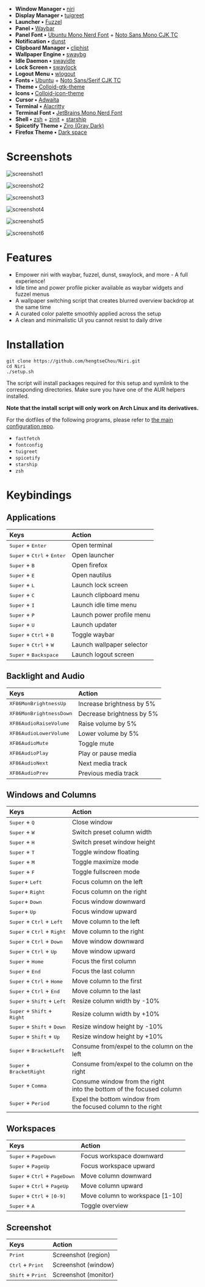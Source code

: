 - **Window Manager •** [niri](https://github.com/YaLTeR/niri)
- **Display Manager •** [tuigreet](https://github.com/apognu/tuigreet)
- **Launcher •** [Fuzzel](https://codeberg.org/dnkl/fuzzel)
- **Panel •** [Waybar](https://github.com/Alexays/Waybar)
- **Panel Font •** [Ubuntu Mono Nerd Font](https://archlinux.org/packages/extra/any/ttf-ubuntu-mono-nerd/) + [Noto Sans Mono CJK TC](https://archlinux.org/packages/extra/any/noto-fonts-cjk/)
- **Notification •** [dunst](https://github.com/dunst-project/dunst)
- **Clipboard Manager •** [cliphist](https://github.com/sentriz/cliphist)
- **Wallpaper Engine •** [swaybg](https://github.com/swaywm/swaybg)
- **Idle Daemon •** [swayidle](https://github.com/swaywm/swayidle)
- **Lock Screen •** [swaylock](https://github.com/swaywm/swaylock)
- **Logout Menu •** [wlogout](https://github.com/ArtsyMacaw/wlogout)
- **Fonts •** [Ubuntu](https://archlinux.org/packages/extra/any/ttf-ubuntu-font-family/) + [Noto Sans/Serif CJK TC](https://archlinux.org/packages/extra/any/noto-fonts-cjk/)
- **Theme •** [Colloid-gtk-theme](https://github.com/vinceliuice/Colloid-gtk-theme)
- **Icons •** [Colloid-icon-theme](https://github.com/vinceliuice/Colloid-icon-theme)
- **Cursor •** [Adwaita](https://github.com/GNOME/adwaita-icon-theme)
- **Terminal •** [Alacritty](https://github.com/alacritty/alacritty)
- **Terminal Font •** [JetBrains Mono Nerd Font](https://archlinux.org/packages/extra/any/ttf-jetbrains-mono-nerd/)
- **Shell •** [zsh](https://www.zsh.org/) + [zinit](https://github.com/zdharma-continuum/zinit) + [starship](https://github.com/starship/starship)
- **Spicetify Theme •** [Ziro (Gray Dark)](https://github.com/spicetify/spicetify-themes/tree/master/Ziro#gray-dark)
- **Firefox Theme •** [Dark space](https://addons.mozilla.org/en-US/firefox/addon/nicothin-space/)

# Screenshots

![screenshot1](https://raw.githubusercontent.com/hengtseChou/Niri/refs/heads/main/.github/assets/screenshots/screenshot1.png)

![screenshot2](https://raw.githubusercontent.com/hengtseChou/Niri/refs/heads/main/.github/assets/screenshots/screenshot2.png)

![screenshot3](https://raw.githubusercontent.com/hengtseChou/Niri/refs/heads/main/.github/assets/screenshots/screenshot3.png)

![screenshot4](https://raw.githubusercontent.com/hengtseChou/Niri/refs/heads/main/.github/assets/screenshots/screenshot4.png)

![screenshot5](https://raw.githubusercontent.com/hengtseChou/Niri/refs/heads/main/.github/assets/screenshots/screenshot5.png)

![screenshot6](https://raw.githubusercontent.com/hengtseChou/Niri/refs/heads/main/.github/assets/screenshots/screenshot6.png)

# Features

- Empower niri with waybar, fuzzel, dunst, swaylock, and more - A full experience!
- Idle time and power profile picker available as waybar widgets and fuzzel menus
- A wallpaper switching script that creates blurred overview backdrop at the same time
- A curated color palette smoothly applied across the setup
- A clean and minimalistic UI you cannot resist to daily drive

# Installation

```
git clone https://github.com/hengtseChou/Niri.git
cd Niri
./setup.sh
```

The script will install packages required for this setup and symlink to the corresponding directories. Make sure you have one of the AUR helpers installed.

**Note that the install script will only work on Arch Linux and its derivatives.**

For the dotfiles of the following programs, please refer to [the main configuration repo](https://github.com/hengtseChou/Conf).

- `fastfetch`
- `fontconfig`
- `tuigreet`
- `spicetify`
- `starship`
- `zsh`

# Keybindings

## Applications

| Keys                                                  | Action                    |
| :---------------------------------------------------- | :------------------------ |
| <kbd>Super</kbd> + <kbd>Enter</kbd>                   | Open terminal             |
| <kbd>Super</kbd> + <kbd>Ctrl</kbd> + <kbd>Enter</kbd> | Open launcher             |
| <kbd>Super</kbd> + <kbd>B</kbd>                       | Open firefox              |
| <kbd>Super</kbd> + <kbd>E</kbd>                       | Open nautilus             |
| <kbd>Super</kbd> + <kbd>L</kbd>                       | Launch lock screen        |
| <kbd>Super</kbd> + <kbd>C</kbd>                       | Launch clipboard menu     |
| <kbd>Super</kbd> + <kbd>I</kbd>                       | Launch idle time menu     |
| <kbd>Super</kbd> + <kbd>P</kbd>                       | Launch power profile menu |
| <kbd>Super</kbd> + <kbd>U</kbd>                       | Launch updater            |
| <kbd>Super</kbd> + <kbd>Ctrl</kbd> + <kbd>B</kbd>     | Toggle waybar             |
| <kbd>Super</kbd> + <kbd>Ctrl</kbd> + <kbd>W</kbd>     | Launch wallpaper selector |
| <kbd>Super</kbd> + <kbd>Backspace</kbd>               | Launch logout screen      |

## Backlight and Audio

| Keys                             | Action                    |
| :------------------------------- | :------------------------ |
| <kbd>XF86MonBrightnessUp</kbd>   | Increase brightness by 5% |
| <kbd>XF86MonBrightnessDown</kbd> | Decrease brightness by 5% |
| <kbd>XF86AudioRaiseVolume</kbd>  | Raise volume by 5%        |
| <kbd>XF86AudioLowerVolume</kbd>  | Lower volume by 5%        |
| <kbd>XF86AudioMute</kbd>         | Toggle mute               |
| <kbd>XF86AudioPlay</kbd>         | Play or pause media       |
| <kbd>XF86AudioNext</kbd>         | Next media track          |
| <kbd>XF86AudioPrev</kbd>         | Previous media track      |

## Windows and Columns

| Keys                                                   | Action                                                                   |
| :----------------------------------------------------- | :----------------------------------------------------------------------- |
| <kbd>Super</kbd> + <kbd>Q</kbd>                        | Close window                                                             |
| <kbd>Super</kbd> + <kbd>W</kbd>                        | Switch preset column width                                               |
| <kbd>Super</kbd> + <kbd>H</kbd>                        | Switch preset window height                                              |
| <kbd>Super</kbd> + <kbd>T</kbd>                        | Toggle window floating                                                   |
| <kbd>Super</kbd> + <kbd>M</kbd>                        | Toggle maximize mode                                                     |
| <kbd>Super</kbd> + <kbd>F</kbd>                        | Toggle fullscreen mode                                                   |
| <kbd>Super</kbd>+ <kbd>Left</kbd>                      | Focus column on the left                                                 |
| <kbd>Super</kbd>+ <kbd>Right</kbd>                     | Focus column on the right                                                |
| <kbd>Super</kbd>+ <kbd>Down</kbd>                      | Focus window downward                                                    |
| <kbd>Super</kbd>+ <kbd>Up</kbd>                        | Focus window upward                                                      |
| <kbd>Super</kbd> + <kbd>Ctrl</kbd> + <kbd>Left</kbd>   | Move column to the left                                                  |
| <kbd>Super</kbd> + <kbd>Ctrl</kbd> + <kbd>Right</kbd>  | Move column to the right                                                 |
| <kbd>Super</kbd> + <kbd>Ctrl</kbd> + <kbd>Down</kbd>   | Move window downward                                                     |
| <kbd>Super</kbd> + <kbd>Ctrl</kbd> + <kbd>Up</kbd>     | Move window upward                                                       |
| <kbd>Super</kbd> + <kbd>Home</kbd>                     | Focus the first column                                                   |
| <kbd>Super</kbd> + <kbd>End</kbd>                      | Focus the last column                                                    |
| <kbd>Super</kbd> + <kbd>Ctrl</kbd> + <kbd>Home</kbd>   | Move column to the first                                                 |
| <kbd>Super</kbd> + <kbd>Ctrl</kbd> + <kbd>End</kbd>    | Move column to the last                                                  |
| <kbd>Super</kbd> + <kbd>Shift</kbd> + <kbd>Left</kbd>  | Resize column width by -10%                                              |
| <kbd>Super</kbd> + <kbd>Shift</kbd> + <kbd>Right</kbd> | Resize column width by +10%                                              |
| <kbd>Super</kbd> + <kbd>Shift</kbd> + <kbd>Down</kbd>  | Resize window height by -10%                                             |
| <kbd>Super</kbd> + <kbd>Shift</kbd> + <kbd>Up</kbd>    | Resize window height by +10%                                             |
| <kbd>Super</kbd> + <kbd>BracketLeft</kbd>              | Consume from/expel to the column on the left                             |
| <kbd>Super</kbd> + <kbd>BracketRight</kbd>             | Consume from/expel to the column on the right                            |
| <kbd>Super</kbd> + <kbd>Comma</kbd>                    | Consume window from the right </br>into the bottom of the focused column |
| <kbd>Super</kbd> + <kbd>Period</kbd>                   | Expel the bottom window from </br>the focused column to the right        |

## Workspaces

| Keys                                                     | Action                          |
| :------------------------------------------------------- | :------------------------------ |
| <kbd>Super</kbd> + <kbd>PageDown</kbd>                   | Focus workspace downward        |
| <kbd>Super</kbd> + <kbd>PageUp</kbd>                     | Focus workspace upward          |
| <kbd>Super</kbd> + <kbd>Ctrl</kbd> + <kbd>PageDown</kbd> | Move column downward            |
| <kbd>Super</kbd> + <kbd>Ctrl</kbd> + <kbd>PageUp</kbd>   | Move column upward              |
| <kbd>Super</kbd> + <kbd>Ctrl</kbd> + <kbd>[0-9]</kbd>    | Move column to workspace [1-10] |
| <kbd>Super</kbd> + <kbd>A</kbd>                          | Toggle overview                 |

## Screenshot

| Keys                                | Action               |
| :---------------------------------- | :------------------- |
| <kbd>Print</kbd>                    | Screenshot (region)  |
| <kbd>Ctrl</kbd> + <kbd>Print</kbd>  | Screenshot (window)  |
| <kbd>Shift</kbd> + <kbd>Print</kbd> | Screenshot (monitor) |
